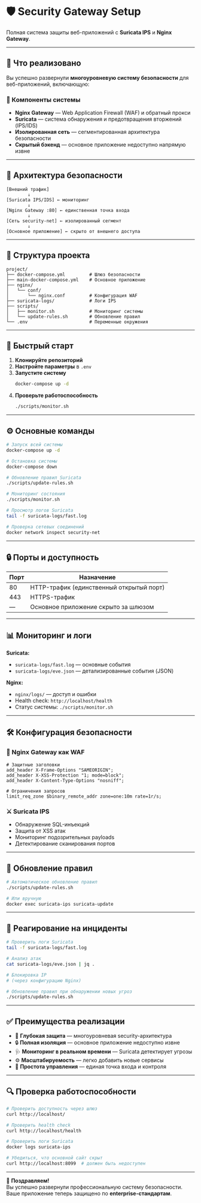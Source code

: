 # 🛡️ Security Gateway Setup

Полная система защиты веб-приложений с **Suricata IPS** и **Nginx Gateway**.

---

## 🎯 Что реализовано

Вы успешно развернули **многоуровневую систему безопасности** для веб-приложений, включающую:

### 🧩 Компоненты системы
- **Nginx Gateway** — Web Application Firewall (WAF) и обратный прокси
- **Suricata** — система обнаружения и предотвращения вторжений (IPS/IDS)
- **Изолированная сеть** — сегментированная архитектура безопасности
- **Скрытый бэкенд** — основное приложение недоступно напрямую извне

---

## 🔧 Архитектура безопасности

```
[Внешний трафик]
        ↓
[Suricata IPS/IDS] ← мониторинг
        ↓
[Nginx Gateway :80] ← единственная точка входа
        ↓
[Сеть security-net] ← изолированный сегмент
        ↓
[Основное приложение] ← скрыто от внешнего доступа
```

---

## 📁 Структура проекта

```
project/
├── docker-compose.yml         # Шлюз безопасности
├── main-docker-compose.yml    # Основное приложение
├── nginx/
│   └── conf/
│       └── nginx.conf         # Конфигурация WAF
├── suricata-logs/             # Логи IPS
├── scripts/
│   ├── monitor.sh             # Мониторинг системы
│   └── update-rules.sh        # Обновление правил
└── .env                       # Переменные окружения
```

---

## 🚀 Быстрый старт

1. **Клонируйте репозиторий**
2. **Настройте параметры** в `.env`
3. **Запустите систему**
   ```bash
   docker-compose up -d
   ```
4. **Проверьте работоспособность**
   ```bash
   ./scripts/monitor.sh
   ```

---

## ⚙️ Основные команды

```bash
# Запуск всей системы
docker-compose up -d

# Остановка системы
docker-compose down

# Обновление правил Suricata
./scripts/update-rules.sh

# Мониторинг состояния
./scripts/monitor.sh

# Просмотр логов Suricata
tail -f suricata-logs/fast.log

# Проверка сетевых соединений
docker network inspect security-net
```

---

## 🔒 Порты и доступность

| Порт | Назначение |
|------|-------------|
| 80   | HTTP-трафик (единственный открытый порт) |
| 443  | HTTPS-трафик |
| —    | Основное приложение скрыто за шлюзом |

---

## 📊 Мониторинг и логи

**Suricata:**
- `suricata-logs/fast.log` — основные события
- `suricata-logs/eve.json` — детализированные события (JSON)

**Nginx:**
- `nginx/logs/` — доступ и ошибки
- Health check: `http://localhost/health`
- Статус системы: `./scripts/monitor.sh`

---

## 🛠️ Конфигурация безопасности

### 🔐 Nginx Gateway как WAF

```nginx
# Защитные заголовки
add_header X-Frame-Options "SAMEORIGIN";
add_header X-XSS-Protection "1; mode=block";
add_header X-Content-Type-Options "nosniff";

# Ограничения запросов
limit_req_zone $binary_remote_addr zone=one:10m rate=1r/s;
```

### ⚔️ Suricata IPS

- Обнаружение SQL-инъекций
- Защита от XSS атак
- Мониторинг подозрительных payloads
- Детектирование сканирования портов

---

## 🔄 Обновление правил

```bash
# Автоматическое обновление правил
./scripts/update-rules.sh

# Или вручную
docker exec suricata-ips suricata-update
```

---

## 🚨 Реагирование на инциденты

```bash
# Проверить логи Suricata
tail -f suricata-logs/fast.log

# Анализ атак
cat suricata-logs/eve.json | jq .

# Блокировка IP
# (через конфигурацию Nginx)

# Обновление правил при обнаружении новых угроз
./scripts/update-rules.sh
```

---

## ✅ Преимущества реализации

- 🧱 **Глубокая защита** — многоуровневая security-архитектура
- 🔒 **Полная изоляция** — основное приложение недоступно извне
- 🩺 **Мониторинг в реальном времени** — Suricata детектирует угрозы
- ⚙️ **Масштабируемость** — легко добавить новые сервисы
- 🧭 **Простота управления** — единая точка входа и контроля

---

## 🔍 Проверка работоспособности

```bash
# Проверить доступность через шлюз
curl http://localhost/

# Проверить health check
curl http://localhost/health

# Проверить логи Suricata
docker logs suricata-ips

# Убедиться, что основной сайт скрыт
curl http://localhost:8099  # должен быть недоступен
```

---

🎉 **Поздравляем!**  
Вы успешно развернули профессиональную систему безопасности.  
Ваше приложение теперь защищено по **enterprise-стандартам**.
